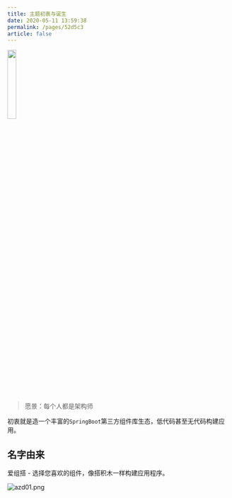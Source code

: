 ```yaml
---
title: 主题初衷与诞生
date: 2020-05-11 13:59:38
permalink: /pages/52d5c3
article: false
---
```


<img src="/img/azd.png" width="20%" height="20%">

> 愿景：每个人都是架构师

初衷就是造一个丰富的`SpringBoot`第三方组件库生态，低代码甚至无代码构建应用。

## 名字由来

爱组搭 - 选择您喜欢的组件，像搭积木一样构建应用程序。


![azd01.png](/img/azd01.png)

